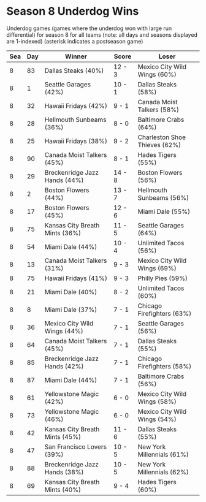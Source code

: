 # Season 8 Underdog Wins



Underdog games (games where the underdog won with large run differential) for season 8 for all teams (note: all days and seasons displayed are 1-indexed) (asterisk indicates a postseason game)


| Sea | Day | Winner | Score | Loser | 
| ------ |------ |------ |------ |------ |
| 8 | 83 | Dallas Steaks (40%) | 12 - 3 | Mexico City Wild Wings (60%) | 
| 8 | 1 | Seattle Garages (42%) | 10 - 1 | Dallas Steaks (58%) | 
| 8 | 32 | Hawaii Fridays (42%) | 9 - 1 | Canada Moist Talkers (58%) | 
| 8 | 28 | Hellmouth Sunbeams (36%) | 8 - 0 | Baltimore Crabs (64%) | 
| 8 | 25 | Hawaii Fridays (38%) | 9 - 2 | Charleston Shoe Thieves (62%) | 
| 8 | 90 | Canada Moist Talkers (45%) | 8 - 1 | Hades Tigers (55%) | 
| 8 | 29 | Breckenridge Jazz Hands (44%) | 14 - 8 | Boston Flowers (56%) | 
| 8 | 2 | Boston Flowers (44%) | 13 - 7 | Hellmouth Sunbeams (56%) | 
| 8 | 17 | Boston Flowers (45%) | 12 - 6 | Miami Dale (55%) | 
| 8 | 75 | Kansas City Breath Mints (36%) | 11 - 5 | Seattle Garages (64%) | 
| 8 | 54 | Miami Dale (44%) | 10 - 4 | Unlimited Tacos (56%) | 
| 8 | 13 | Canada Moist Talkers (31%) | 9 - 3 | Mexico City Wild Wings (69%) | 
| 8 | 75 | Hawaii Fridays (41%) | 9 - 3 | Philly Pies (59%) | 
| 8 | 21 | Miami Dale (40%) | 8 - 2 | Unlimited Tacos (60%) | 
| 8 | 8 | Miami Dale (37%) | 7 - 1 | Chicago Firefighters (63%) | 
| 8 | 36 | Mexico City Wild Wings (44%) | 7 - 1 | Seattle Garages (56%) | 
| 8 | 64 | Canada Moist Talkers (45%) | 7 - 1 | Dallas Steaks (55%) | 
| 8 | 85 | Breckenridge Jazz Hands (42%) | 7 - 1 | Chicago Firefighters (58%) | 
| 8 | 87 | Miami Dale (44%) | 7 - 1 | Baltimore Crabs (56%) | 
| 8 | 61 | Yellowstone Magic (42%) | 6 - 0 | Mexico City Wild Wings (58%) | 
| 8 | 73 | Yellowstone Magic (46%) | 6 - 0 | Mexico City Wild Wings (54%) | 
| 8 | 42 | Kansas City Breath Mints (45%) | 11 - 6 | Dallas Steaks (55%) | 
| 8 | 47 | San Francisco Lovers (39%) | 10 - 5 | New York Millennials (61%) | 
| 8 | 88 | Breckenridge Jazz Hands (38%) | 10 - 5 | New York Millennials (62%) | 
| 8 | 69 | Kansas City Breath Mints (40%) | 9 - 4 | Hades Tigers (60%) | 


